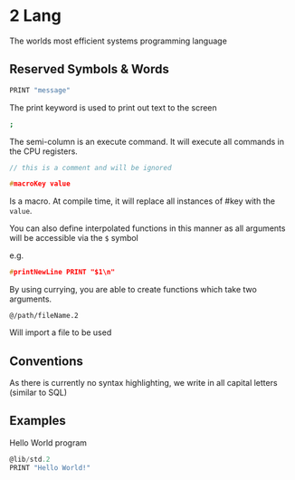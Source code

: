 # 2 Lang

The worlds most efficient systems programming language

## Reserved Symbols & Words

```sh
PRINT "message"
```

The print keyword is used to print out text to the screen

```sh
;
```

The semi-column is an execute command. It will execute all commands in the CPU registers.

```C
// this is a comment and will be ignored
```

```C
#macroKey value
```

Is a macro. At compile time, it will replace all instances of #key with the `value`.

You can also define interpolated functions in this manner as all arguments will be accessible via the `$` symbol

e.g.

```C
#printNewLine PRINT "$1\n"
```

By using currying, you are able to create functions which take two arguments.

```
@/path/fileName.2
```

Will import a file to be used

## Conventions

As there is currently no syntax highlighting, we write in all capital letters (similar to SQL)

## Examples

Hello World program

```C
@lib/std.2
PRINT "Hello World!"
```

